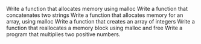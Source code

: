 Write a function that allocates memory using malloc
Write a function that concatenates two strings
Write a function that allocates memory for an array, using malloc
Write a function that creates an array of integers
Write a function that reallocates a memory block using malloc and free
Write a program that multiplies two positive numbers.
